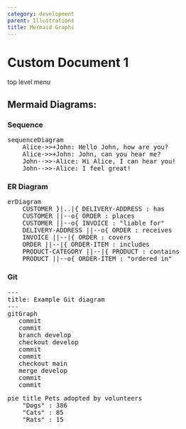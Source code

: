 ```yaml
---
category: development
parent: Illustrations
title: Mermaid Graphs
---
```

# Custom Document 1
top level menu  

## Mermaid Diagrams:

### Sequence
<div>
<pre class="mermaid bg-white flex justify-center">
sequenceDiagram
    Alice->>+John: Hello John, how are you?
    Alice->>+John: John, can you hear me?
    John-->>-Alice: Hi Alice, I can hear you!
    John-->>-Alice: I feel great!
</pre>
</div>

### ER Diagram

<pre class="mermaid bg-white flex justify-center">
erDiagram
    CUSTOMER }|..|{ DELIVERY-ADDRESS : has
    CUSTOMER ||--o{ ORDER : places
    CUSTOMER ||--o{ INVOICE : "liable for"
    DELIVERY-ADDRESS ||--o{ ORDER : receives
    INVOICE ||--|{ ORDER : covers
    ORDER ||--|{ ORDER-ITEM : includes
    PRODUCT-CATEGORY ||--|{ PRODUCT : contains
    PRODUCT ||--o{ ORDER-ITEM : "ordered in"
</pre>

### Git

<pre class="mermaid bg-white flex justify-center">
---
title: Example Git diagram
---
gitGraph
   commit
   commit
   branch develop
   checkout develop
   commit
   commit
   checkout main
   merge develop
   commit
   commit
</pre>

<pre class="mermaid">
pie title Pets adopted by volunteers
    "Dogs" : 386
    "Cats" : 85
    "Rats" : 15
</pre>
